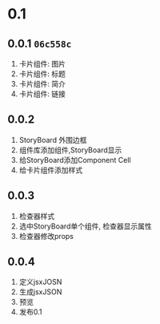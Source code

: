 # 0.1

## 0.0.1 ```06c558c```
1. 卡片组件: 图片
2. 卡片组件: 标题
3. 卡片组件: 简介
4. 卡片组件: 链接

## 0.0.2
1. StoryBoard 外围边框
1. 组件库添加组件,StoryBoard显示
1. 给StoryBoard添加Component Cell
1. 给卡片组件添加样式

## 0.0.3
1. 检查器样式
1. 选中StoryBoard单个组件, 检查器显示属性
1. 检查器修改props

## 0.0.4
1. 定义jsxJOSN 
1. 生成jsxJSON
1. 预览
1. 发布0.1


